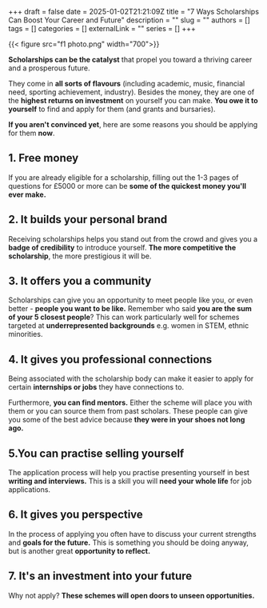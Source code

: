 +++ 
draft = false
date = 2025-01-02T21:21:09Z
title = "7 Ways Scholarships Can Boost Your Career and Future"
description = ""
slug = ""
authors = []
tags = []
categories = []
externalLink = ""
series = []
+++

{{< figure src="f1 photo.png" width="700">}}

**Scholarships can be the catalyst** that propel you toward a thriving career and a prosperous future.

They come in **all sorts of flavours** (including academic, music, financial need, sporting achievement, industry). Besides the money, they are one of the **highest returns on investment** on yourself you can make. **You owe it to yourself** to find and apply for them (and grants and bursaries).

**If you aren't convinced yet**, here are some reasons you should be applying for them **now**.

##  1. Free money
If you are already eligible for a scholarship, filling out the 1-3 pages of questions for £5000 or more can be **some of the quickest money you'll ever make.**
## 2. It builds your personal brand
Receiving scholarships helps you stand out from the crowd and gives you a **badge of credibility** to introduce yourself. **The more competitive the scholarship**, the more prestigious it will be.

## 3. It offers you a community
Scholarships can give you an opportunity to meet people like you, or even better - **people you want to be like.** Remember who said **you are the sum of your 5 closest people**? This can work particularly well for schemes targeted at **underrepresented backgrounds** e.g. women in STEM, ethnic minorities.

## 4. It gives you professional connections

Being associated with the scholarship body can make it easier to apply for certain **internships or jobs** they  have connections to.

Furthermore, **you can find mentors.** Either the scheme will place you with them or you can source them from past scholars. These people can give you some of the best advice because **they were in your shoes not long ago.**

## 5.You can practise selling yourself
The application process will help you practise presenting yourself in best **writing and interviews.** This is a skill you will **need your whole life** for job applications.

## 6. It gives you perspective
In the process of applying you often have to discuss your current strengths and **goals for the future.** This is something you should be doing anyway, but is another great **opportunity to reflect.**

## 7. It's an investment into your future
Why not apply? **These schemes will open doors to unseen opportunities.**



